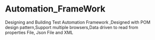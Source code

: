 # Automation_FrameWork
Designing and Building Test Automation Framework ,Designed with POM design pattern,Support multiple browsers,Data driven to read from properties File, Json File and XML
